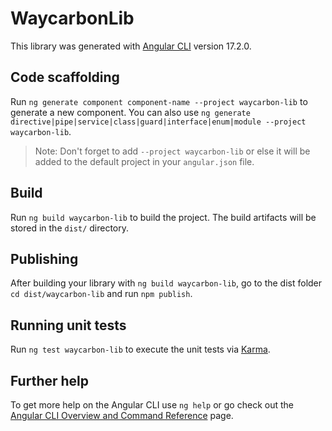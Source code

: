 # WaycarbonLib

This library was generated with [Angular CLI](https://github.com/angular/angular-cli) version 17.2.0.

## Code scaffolding

Run `ng generate component component-name --project waycarbon-lib` to generate a new component. You can also use `ng generate directive|pipe|service|class|guard|interface|enum|module --project waycarbon-lib`.
> Note: Don't forget to add `--project waycarbon-lib` or else it will be added to the default project in your `angular.json` file. 

## Build

Run `ng build waycarbon-lib` to build the project. The build artifacts will be stored in the `dist/` directory.

## Publishing

After building your library with `ng build waycarbon-lib`, go to the dist folder `cd dist/waycarbon-lib` and run `npm publish`.

## Running unit tests

Run `ng test waycarbon-lib` to execute the unit tests via [Karma](https://karma-runner.github.io).

## Further help

To get more help on the Angular CLI use `ng help` or go check out the [Angular CLI Overview and Command Reference](https://angular.io/cli) page.
